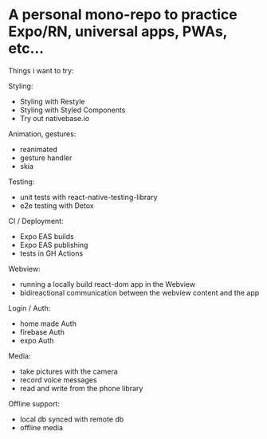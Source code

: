 # A personal mono-repo to practice Expo/RN, universal apps, PWAs, etc...

Things i want to try:

Styling:

- Styling with Restyle
- Styling with Styled Components
- Try out nativebase.io

Animation, gestures:

- reanimated
- gesture handler
- skia

Testing:

- unit tests with react-native-testing-library
- e2e testing with Detox

CI / Deployment:

- Expo EAS builds
- Expo EAS publishing
- tests in GH Actions

Webview:

- running a locally build react-dom app in the Webview
- bidireactional communication between the webview content and the app

Login / Auth:

- home made Auth
- firebase Auth
- expo Auth

Media:

- take pictures with the camera
- record voice messages
- read and write from the phone library

Offline support:

- local db synced with remote db
- offline media
